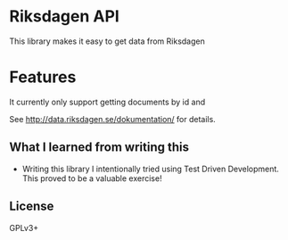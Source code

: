 # Riksdagen API
This library makes it easy to get data from Riksdagen

# Features
It currently only support getting documents by id and 

See http://data.riksdagen.se/dokumentation/ for details.

## What I learned from writing this
* Writing this library I intentionally tried 
  using Test Driven Development. This proved to be 
  a valuable exercise!
  
## License
GPLv3+